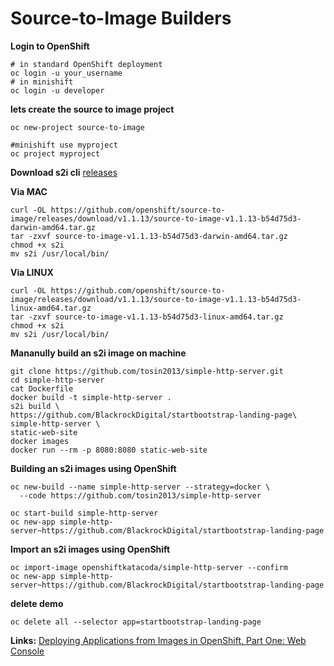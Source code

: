 # Source-to-Image Builders


**Login to OpenShift**
```
# in standard OpenShift deployment
oc login -u your_username
# in minishift
oc login -u developer
```

**lets create the source to image project**
```
oc new-project source-to-image

#minishift use myproject
oc project myproject
```

**Download s2i cli**
[releases](https://github.com/openshift/source-to-image/releases)

**Via MAC**
```
curl -OL https://github.com/openshift/source-to-image/releases/download/v1.1.13/source-to-image-v1.1.13-b54d75d3-darwin-amd64.tar.gz
tar -zxvf source-to-image-v1.1.13-b54d75d3-darwin-amd64.tar.gz
chmod +x s2i
mv s2i /usr/local/bin/
```

**Via LINUX**
```
curl -OL https://github.com/openshift/source-to-image/releases/download/v1.1.13/source-to-image-v1.1.13-b54d75d3-linux-amd64.tar.gz
tar -zxvf source-to-image-v1.1.13-b54d75d3-linux-amd64.tar.gz
chmod +x s2i
mv s2i /usr/local/bin/
```
**Mananully build an s2i image on machine**
```
git clone https://github.com/tosin2013/simple-http-server.git
cd simple-http-server
cat Dockerfile
docker build -t simple-http-server .
s2i build \
https://github.com/BlackrockDigital/startbootstrap-landing-page\
simple-http-server \
static-web-site
docker images
docker run --rm -p 8080:8080 static-web-site
```

**Building an s2i images using OpenShift**
```
oc new-build --name simple-http-server --strategy=docker \
  --code https://github.com/tosin2013/simple-http-server

oc start-build simple-http-server
oc new-app simple-http-server~https://github.com/BlackrockDigital/startbootstrap-landing-page
```

**Import an s2i images using OpenShift**
```
oc import-image openshiftkatacoda/simple-http-server --confirm
oc new-app simple-http-server~https://github.com/BlackrockDigital/startbootstrap-landing-page
```


**delete demo**
```
oc delete all --selector app=startbootstrap-landing-page
```

**Links:**
[Deploying Applications from Images in OpenShift, Part One: Web Console](https://blog.openshift.com/deploying-applications-from-images-in-openshift-part-one-web-console/)
